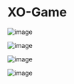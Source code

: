 # XO-Game
![image](https://user-images.githubusercontent.com/57904143/74775618-5e5dd080-5296-11ea-9ebd-7bf898abddd9.png)

![image](https://user-images.githubusercontent.com/57904143/74775491-2060ac80-5296-11ea-87ed-764d716ec3fb.png)

![image](https://user-images.githubusercontent.com/57904143/74775661-733a6400-5296-11ea-9c42-a928262c25ea.png)

![image](https://user-images.githubusercontent.com/57904143/74776045-273bef00-5297-11ea-996f-2cea5519147a.png)




